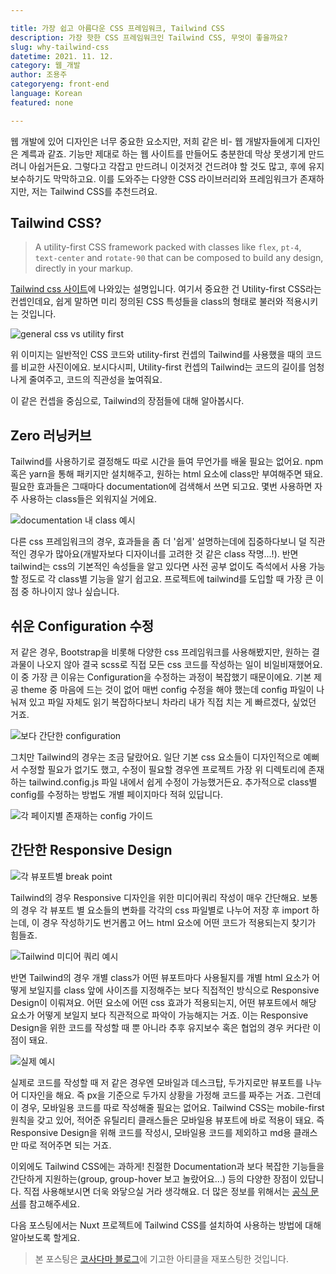```yaml
---

title: 가장 쉽고 아름다운 CSS 프레임워크, Tailwind CSS
description: 가장 핫한 CSS 프레임워크인 Tailwind CSS, 무엇이 좋을까요?
slug: why-tailwind-css
datetime: 2021. 11. 12.
category: 웹_개발
author: 조용주
categoryeng: front-end
language: Korean
featured: none

---
```


웹 개발에 있어 디자인은 너무 중요한 요소지만, 저희 같은 비- 웹 개발자들에게 디자인은 계륵과 같죠. 기능만 제대로 하는 웹 사이트를 만들어도 충분한데 막상 못생기게 만드려니 아쉽거든요. 그렇다고 각잡고 만드려니 이것저것 건드려야 할 것도 많고, 후에 유지보수하기도 막막하고요. 이를 도와주는 다양한 CSS 라이브러리와 프레임워크가 존재하지만, 저는 Tailwind CSS를 추천드려요.

## Tailwind CSS?

> A utility-first CSS framework packed with classes like `flex`, `pt-4`, `text-center` and `rotate-90` that can be composed to build any design, directly in your markup.

[Tailwind css 사이트](https://tailwindcss.com/)에 나와있는 설명입니다. 여기서 중요한 건 Utility-first CSS라는 컨셉인데요, 쉽게 말하면 미리 정의된 CSS 특성들을 class의 형태로 불러와 적용시키는 것입니다.

![general css vs utility first](why-tailwind-css/01.png)

위 이미지는 일반적인 CSS 코드와 utility-first 컨셉의 Tailwind를 사용했을 때의 코드를 비교한 사진이에요. 보시다시피, Utility-first 컨셉의 Tailwind는 코드의 길이를 엄청나게 줄여주고, 코드의 직관성을 높여줘요.

이 같은 컨셉을 중심으로, Tailwind의 장점들에 대해 알아봅시다.

## Zero 러닝커브

Tailwind를 사용하기로 결정해도 따로 시간을 들여 무언가를 배울 필요는 없어요. npm 혹은 yarn을 통해 패키지만 설치해주고, 원하는 html 요소에 class만 부여해주면 돼요. 필요한 효과들은 그때마다 documentation에 검색해서 쓰면 되고요. 몇번 사용하면 자주 사용하는 class들은 외워지실 거에요. 

![documentation 내 class 예시](why-tailwind-css/02.png)

다른 css 프레임워크의 경우, 효과들을 좀 더 '쉽게' 설명하는데에 집중하다보니 덜 직관적인 경우가 많아요(개발자보다 디자이너를 고려한 것 같은 class 작명...!). 반면 tailwind는 css의 기본적인 속성들을 알고 있다면 사전 공부 없이도 즉석에서 사용 가능할 정도로 각 class별 기능을 알기 쉽고요. 프로젝트에 tailwind를 도입할 때 가장 큰 이점 중 하나이지 않나 싶습니다.

## 쉬운 Configuration 수정

저 같은 경우, Bootstrap을 비롯해 다양한 css 프레임워크를 사용해봤지만, 원하는 결과물이 나오지 않아 결국 scss로 직접 모든 css 코드를 작성하는 일이 비일비재했어요. 이 중 가장 큰 이유는 Configuration을 수정하는 과정이 복잡했기 때문이에요. 기본 제공 theme 중 마음에 드는 것이 없어 매번 config 수정을 해야 했는데 config 파일이 나눠져 있고 파일 자체도 읽기 복잡하다보니 차라리 내가 직접 치는 게 빠르겠다, 싶었던 거죠.

![보다 간단한 configuration](why-tailwind-css/03.png)

그치만 Tailwind의 경우는 조금 달랐어요. 일단 기본 css 요소들이 디자인적으로 예뻐서 수정할 필요가 없기도 했고, 수정이 필요할 경우엔 프로젝트 가장 위 디렉토리에 존재하는 tailwind.config.js 파일 내에서 쉽게 수정이 가능했거든요. 추가적으로 class별 config를 수정하는 방법도 개별 페이지마다 적혀 있답니다.

![각 페이지별 존재하는 config 가이드](why-tailwind-css/04.png)

## 간단한 Responsive Design

![각 뷰포트별 break point](why-tailwind-css/05.png)

Tailwind의 경우 Responsive 디자인을 위한 미디어쿼리 작성이 매우 간단해요. 보통의 경우 각 뷰포트 별 요소들의 변화를 각각의 css 파일별로 나누어 저장 후 import 하는데, 이 경우 작성하기도 번거롭고 어느 html 요소에 어떤 코드가 적용되는지 찾기가 힘들죠.

![Tailwind 미디어 쿼리 예시](why-tailwind-css/06.png)

반면 Tailwind의 경우 개별 class가 어떤 뷰포트마다 사용될지를 개별 html 요소가 어떻게 보일지를 class 앞에 사이즈를 지정해주는 보다 직접적인 방식으로 Responsive Design이 이뤄져요. 어떤 요소에 어떤 css 효과가 적용되는지, 어떤 뷰포트에서 해당 요소가 어떻게 보일지 보다 직관적으로 파악이 가능해지는 거죠. 이는 Responsive Design을 위한 코드를 작성할 때 뿐 아니라 추후 유지보수 혹은 협업의 경우 커다란 이점이 돼요.

![실제 예시](why-tailwind-css/07.png)

실제로 코드를 작성할 때 저 같은 경우엔 모바일과 데스크탑, 두가지로만 뷰포트를 나누어 디자인을 해요. 즉 px을 기준으로 두가지 상황을 가정해 코드를 짜주는 거죠. 그런데 이 경우, 모바일용 코드를 따로 작성해줄 필요는 없어요. Tailwind CSS는 mobile-first 원칙을 갖고 있어, 적어준 유틸리티 클래스들은 모바일용 뷰포트에 바로 적용이 돼요. 즉 Responsive Design을 위해 코드를 작성시, 모바일용 코드를 제외하고 md용 클래스만 따로 적어주면 되는 거죠.



이외에도 Tailwind CSS에는 과하게! 친절한 Documentation과 보다 복잡한 기능들을 간단하게 지원하는(group, group-hover 보고 놀랐어요...) 등의 다양한 장점이 있답니다. 직접 사용해보시면 더욱 와닿으실 거라 생각해요. 더 많은 정보를 위해서는 [공식 문서](https://tailwindcss.com/docs/installation)를 참고해주세요.

다음 포스팅에서는 Nuxt 프로젝트에 Tailwind CSS를 설치하여 사용하는 방법에 대해 알아보도록 할게요.

> 본 포스팅은 [코사다마 블로그](https://www.blog.cosadama.com/)에 기고한 아티클을 재포스팅한 것입니다.